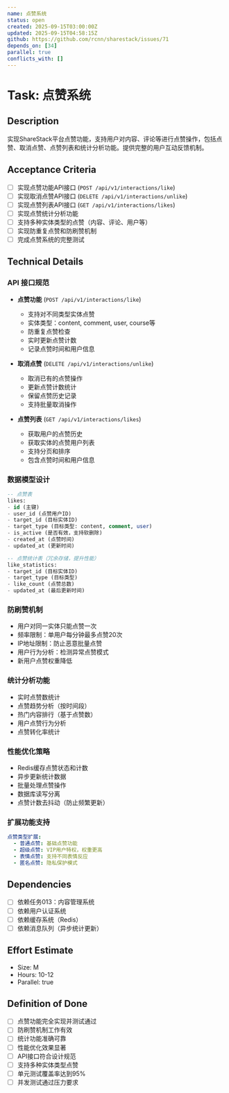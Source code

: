 ```yaml
---
name: 点赞系统
status: open
created: 2025-09-15T03:00:00Z
updated: 2025-09-15T04:58:15Z
github: https://github.com/rcnn/sharestack/issues/71
depends_on: [34]
parallel: true
conflicts_with: []
---
```


# Task: 点赞系统

## Description
实现ShareStack平台点赞功能，支持用户对内容、评论等进行点赞操作，包括点赞、取消点赞、点赞列表和统计分析功能。提供完整的用户互动反馈机制。

## Acceptance Criteria
- [ ] 实现点赞功能API接口 (`POST /api/v1/interactions/like`)
- [ ] 实现取消点赞API接口 (`DELETE /api/v1/interactions/unlike`)
- [ ] 实现点赞列表API接口 (`GET /api/v1/interactions/likes`)
- [ ] 实现点赞统计分析功能
- [ ] 支持多种实体类型的点赞（内容、评论、用户等）
- [ ] 实现防重复点赞和防刷赞机制
- [ ] 完成点赞系统的完整测试

## Technical Details

### API 接口规范
- **点赞功能** (`POST /api/v1/interactions/like`)
  - 支持对不同类型实体点赞
  - 实体类型：content, comment, user, course等
  - 防重复点赞检查
  - 实时更新点赞计数
  - 记录点赞时间和用户信息

- **取消点赞** (`DELETE /api/v1/interactions/unlike`)
  - 取消已有的点赞操作
  - 更新点赞计数统计
  - 保留点赞历史记录
  - 支持批量取消操作

- **点赞列表** (`GET /api/v1/interactions/likes`)
  - 获取用户的点赞历史
  - 获取实体的点赞用户列表
  - 支持分页和排序
  - 包含点赞时间和用户信息

### 数据模型设计
```sql
-- 点赞表
likes:
- id (主键)
- user_id (点赞用户ID)
- target_id (目标实体ID)
- target_type (目标类型: content, comment, user)
- is_active (是否有效，支持软删除)
- created_at (点赞时间)
- updated_at (更新时间)

-- 点赞统计表（冗余存储，提升性能）
like_statistics:
- target_id (目标实体ID)
- target_type (目标类型)
- like_count (点赞总数)
- updated_at (最后更新时间)
```

### 防刷赞机制
- 用户对同一实体只能点赞一次
- 频率限制：单用户每分钟最多点赞20次
- IP地址限制：防止恶意批量点赞
- 用户行为分析：检测异常点赞模式
- 新用户点赞权重降低

### 统计分析功能
- 实时点赞数统计
- 点赞趋势分析（按时间段）
- 热门内容排行（基于点赞数）
- 用户点赞行为分析
- 点赞转化率统计

### 性能优化策略
- Redis缓存点赞状态和计数
- 异步更新统计数据
- 批量处理点赞操作
- 数据库读写分离
- 点赞计数去抖动（防止频繁更新）

### 扩展功能支持
```yaml
点赞类型扩展:
  - 普通点赞: 基础点赞功能
  - 超级点赞: VIP用户特权，权重更高
  - 表情点赞: 支持不同表情反应
  - 匿名点赞: 隐私保护模式
```

## Dependencies
- [ ] 依赖任务013：内容管理系统
- [ ] 依赖用户认证系统
- [ ] 依赖缓存系统（Redis）
- [ ] 依赖消息队列（异步统计更新）

## Effort Estimate
- Size: M
- Hours: 10-12
- Parallel: true

## Definition of Done
- [ ] 点赞功能完全实现并测试通过
- [ ] 防刷赞机制工作有效
- [ ] 统计功能准确可靠
- [ ] 性能优化效果显著
- [ ] API接口符合设计规范
- [ ] 支持多种实体类型点赞
- [ ] 单元测试覆盖率达到95%
- [ ] 并发测试通过压力要求